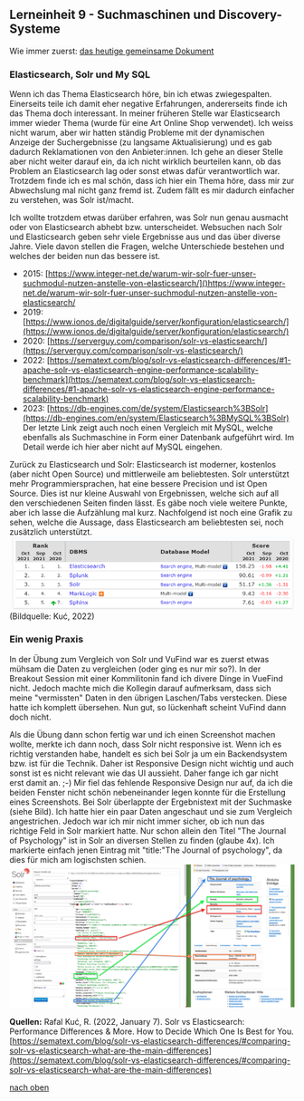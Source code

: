 ## Lerneinheit 9 - Suchmaschinen und Discovery-Systeme
Wie immer zuerst: [das heutige gemeinsame Dokument](https://pad.gwdg.de/F1wvRpdtR8-Mcv8so8NjUQ#)

### Elasticsearch, Solr und My SQL
Wenn ich das Thema Elasticsearch höre, bin ich etwas zwiegespalten. Einerseits teile ich damit eher negative Erfahrungen, andererseits finde ich das Thema doch interessant. In meiner früheren Stelle war Elasticsearch immer wieder Thema (wurde für eine Art Online Shop verwendet). Ich weiss nicht warum, aber wir hatten ständig Probleme mit der dynamischen Anzeige der Suchergebnisse (zu langsame Aktualisierung) und es gab dadurch Reklamationen von den Anbieter:innen. Ich gehe an dieser Stelle aber nicht weiter darauf ein, da ich nicht wirklich beurteilen kann, ob das Problem an Elasticsearch lag oder sonst etwas dafür verantwortlich war. Trotzdem finde ich es mal schön, dass ich hier ein Thema höre, dass mir zur Abwechslung mal nicht ganz fremd ist. Zudem fällt es mir dadurch einfacher zu verstehen, was Solr ist/macht.  

Ich wollte trotzdem etwas darüber erfahren, was Solr nun genau ausmacht oder von Elasticsearch abhebt bzw. unterscheidet. Websuchen nach Solr und Elasticsearch geben sehr viele Ergebnisse aus und das über diverse Jahre. Viele davon stellen die Fragen, welche Unterschiede bestehen und welches der beiden nun das bessere ist.  
* 2015: [https://www.integer-net.de/warum-wir-solr-fuer-unser-suchmodul-nutzen-anstelle-von-elasticsearch/]()https://www.integer-net.de/warum-wir-solr-fuer-unser-suchmodul-nutzen-anstelle-von-elasticsearch/
* 2019: [https://www.ionos.de/digitalguide/server/konfiguration/elasticsearch/](https://www.ionos.de/digitalguide/server/konfiguration/elasticsearch/)
* 2020: [https://serverguy.com/comparison/solr-vs-elasticsearch/](https://serverguy.com/comparison/solr-vs-elasticsearch/)
* 2022: [https://sematext.com/blog/solr-vs-elasticsearch-differences/#1-apache-solr-vs-elasticsearch-engine-performance-scalability-benchmark](https://sematext.com/blog/solr-vs-elasticsearch-differences/#1-apache-solr-vs-elasticsearch-engine-performance-scalability-benchmark)
* 2023: [https://db-engines.com/de/system/Elasticsearch%3BSolr](https://db-engines.com/en/system/Elasticsearch%3BMySQL%3BSolr)  
Der letzte Link zeigt auch noch einen Vergleich mit MySQL, welche ebenfalls als Suchmaschine in Form einer Datenbank aufgeführt wird. Im Detail werde ich hier aber nicht auf MySQL eingehen. 

Zurück zu Elasticsearch und Solr:
Elasticsearch ist moderner, kostenlos (aber nicht Open Source) und mittlerweile am beliebtesten. Solr unterstützt mehr Programmiersprachen, hat eine bessere Precision und ist Open Source. Dies ist nur kleine Auswahl von Ergebnissen, welche sich auf all den verschiedenen Seiten finden lässt. Es gäbe noch viele weitere Punkte, aber ich lasse die Aufzählung mal kurz. 
Nachfolgend ist noch eine Grafik zu sehen, welche die Aussage, dass Elasticsearch am beliebtesten sei, noch zusätzlich unterstützt.  
![Beliebte Suchmaschinen](https://github.com/Sabs135/Lerntagebuch-BAIN/blob/main/img/beliebtheit.png?raw=true)  
(Bildquelle: Kuć, 2022)

### Ein wenig Praxis
In der Übung zum Vergleich von Solr und VuFind war es zuerst etwas mühsam die Daten zu vergleichen (oder ging es nur mir so?). In der Breakout Session mit einer Kommilitonin fand ich divere Dinge in VueFind nicht. Jedoch machte mich die Kollegin darauf aufmerksam, dass sich meine "vermissten" Daten in den übrigen Laschen/Tabs verstecken. Diese hatte ich komplett übersehen. Nun gut, so lückenhaft scheint VuFind dann doch nicht. 

Als die Übung dann schon fertig war und ich einen Screenshot machen wollte, merkte ich dann noch, dass Solr nicht responsive ist. Wenn ich es richtig verstanden habe, handelt es sich bei Solr ja um ein Backendsystem bzw. ist für die Technik. Daher ist Responsive Design nicht wichtig und auch sonst ist es nicht relevant wie das UI aussieht. Daher fange ich gar nicht erst damit an. ;-)
Mir fiel das fehlende Responsive Design nur auf, da ich die beiden Fenster nicht schön nebeneinander legen konnte für die Erstellung eines Screenshots. Bei Solr überlappte der Ergebnistext mit der Suchmaske (siehe Bild). Ich hatte hier ein paar Daten angeschaut und sie zum Vergleich angestrichen. Jedoch war ich mir nicht immer sicher, ob ich nun das richtige Feld in Solr markiert hatte. Nur schon allein den Titel "The Journal of Psychology" ist in Solr an diversen Stellen zu finden (glaube 4x). Ich markierte einfach jenen Eintrag mit "title:"The Journal of psychology", da dies für mich am logischsten schien. 
![Vergleich Solr und VuFind](https://github.com/Sabs135/Lerntagebuch-BAIN/blob/main/img/vrgl_solr_vufind.png?raw=true)  


**Quellen:**
Rafal Kuć, R. (2022, January 7). Solr vs Elasticsearch: Performance Differences & More. How to Decide Which One Is Best for You. [https://sematext.com/blog/solr-vs-elasticsearch-differences/#comparing-solr-vs-elasticsearch-what-are-the-main-differences](https://sematext.com/blog/solr-vs-elasticsearch-differences/#comparing-solr-vs-elasticsearch-what-are-the-main-differences)  

[nach oben](#lerneinheit-9---suchmaschinen-und-discovery-systeme)
